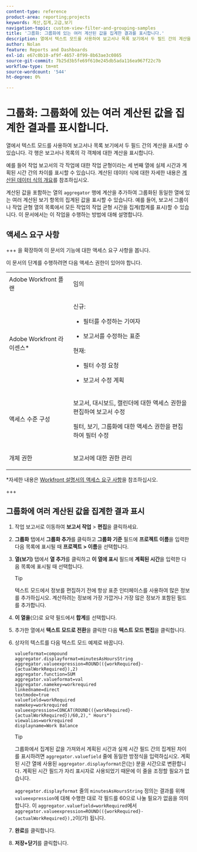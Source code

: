 ```yaml
---
content-type: reference
product-area: reporting;projects
keywords: 계산,집계,고급,보기
navigation-topic: custom-view-filter-and-grouping-samples
title: '그룹화: 그룹화에 있는 여러 계산된 값을 집계한 결과를 표시합니다.'
description: 열에서 텍스트 모드를 사용하여 보고서나 목록 보기에서 두 필드 간의 계산을 표시할 수 있습니다. 각 행은 보고서나 목록의 각 객체에 대한 계산을 표시합니다.
author: Nolan
feature: Reports and Dashboards
exl-id: e67c0b10-af9f-4657-8f99-8b63ae3c0865
source-git-commit: 7b25d3b5fe69f610e245db5ada116ea967f22c7b
workflow-type: tm+mt
source-wordcount: '544'
ht-degree: 0%

---
```


# 그룹화: 그룹화에 있는 여러 계산된 값을 집계한 결과를 표시합니다.

<!--Audited: 10/2024-->

열에서 텍스트 모드를 사용하여 보고서나 목록 보기에서 두 필드 간의 계산을 표시할 수 있습니다. 각 행은 보고서나 목록의 각 객체에 대한 계산을 표시합니다.

예를 들어 작업 보고서의 각 작업에 대한 작업 균형이라는 세 번째 열에 실제 시간과 계획된 시간 간의 차이를 표시할 수 있습니다. 계산된 데이터 식에 대한 자세한 내용은 [계산된 데이터 식의 개요](../../../reports-and-dashboards/reports/calc-cstm-data-reports/calculated-data-expressions.md)를 참조하십시오.

계산된 값을 포함하는 열의 `aggregator` 행에 계산을 추가하여 그룹화된 동일한 열에 있는 여러 계산된 보기 항목의 집계된 값을 표시할 수 있습니다. 예를 들어, 보고서 그룹이나 작업 균형 열의 목록에서 모든 작업의 작업 균형 시간을 집계(합계를 표시)할 수 있습니다. 이 문서에서는 이 작업을 수행하는 방법에 대해 설명합니다.

## 액세스 요구 사항

+++ 을 확장하여 이 문서의 기능에 대한 액세스 요구 사항을 봅니다.

이 문서의 단계를 수행하려면 다음 액세스 권한이 있어야 합니다.

<table style="table-layout:auto"> 
 <col> 
 <col> 
 <tbody> 
  <tr> 
   <td role="rowheader">Adobe Workfront 플랜</td> 
   <td> <p>임의</p> </td> 
  </tr> 
  <tr> 
   <td role="rowheader">Adobe Workfront 라이센스*</td> 
   <td> 
    <p>신규:</p>
   <ul><li><p>필터를 수정하는 기여자 </p></li>
   <li><p>보고서를 수정하는 표준</p></li> </ul>

<p>현재:</p>
   <ul><li><p>필터 수정 요청 </p></li>
   <li><p>보고서 수정 계획</p></li> </ul></td> 
  </tr> 
  <tr> 
   <td role="rowheader">액세스 수준 구성</td> 
   <td> <p>보고서, 대시보드, 캘린더에 대한 액세스 권한을 편집하여 보고서 수정</p> <p>필터, 보기, 그룹화에 대한 액세스 권한을 편집하여 필터 수정</p> </td> 
  </tr> 
  <tr> 
   <td role="rowheader">개체 권한</td> 
   <td> <p>보고서에 대한 권한 관리</p>  </td> 
  </tr> 
 </tbody> 
</table>

*자세한 내용은 [Workfront 설명서의 액세스 요구 사항](/help/quicksilver/administration-and-setup/add-users/access-levels-and-object-permissions/access-level-requirements-in-documentation.md)을 참조하십시오.

+++

## 그룹화에 여러 계산된 값을 집계한 결과 표시

1. 작업 보고서로 이동하여 **보고서 작업** > **편집**&#x200B;을 클릭하세요.
1. **그룹화** 탭에서 **그룹화 추가**&#x200B;를 클릭하고 **그룹화 기준** 필드에 **프로젝트 이름**&#x200B;을 입력한 다음 목록에 표시될 때 **프로젝트 > 이름**&#x200B;을 선택합니다.

1. **열(보기)** 탭에서 **열 추가**&#x200B;를 클릭하고 **이 열에 표시** 필드에 **계획된 시간**&#x200B;을 입력한 다음 목록에 표시될 때 선택합니다.

   >[!TIP]
   >
   >텍스트 모드에서 정보를 편집하기 전에 항상 표준 인터페이스를 사용하여 많은 정보를 추가하십시오. 계산하려는 정보에 가장 가깝거나 가장 많은 정보가 포함된 필드를 추가합니다.

1. **이 열을**(으)로 요약 필드에서 **합계**&#x200B;를 선택합니다.
1. 추가한 열에서 **텍스트 모드로 전환**&#x200B;을 클릭한 다음 **텍스트 모드 편집**&#x200B;을 클릭합니다.
1. 상자의 텍스트를 다음 텍스트 모드 예제로 바꿉니다.

   ```
   valueformat=compound
   aggregator.displayformat=minutesAsHoursString
   aggregator.valueexpression=ROUND(({workRequired}-{actualWorkRequired}),2)
   aggregator.function=SUM
   aggregator.valueformat=val
   aggregator.namekey=workrequired
   linkedname=direct
   textmode=true
   valuefield=workRequired
   namekey=workrequired
   valueexpression=CONCAT(ROUND(({workRequired}-{actualWorkRequired})/60,2)," Hours") 
   viewalias=workrequired 
   displayname=Work Balance
   ```

   >[!TIP]
   >
   >그룹화에서 집계된 값을 가져와서 계획된 시간과 실제 시간 필드 간의 집계된 차이를 표시하려면 `aggregator.valuefield` 줄에 동일한 방정식을 입력하십시오. 계획된 시간 열에 사용된 `aggregator.displayformat`은(는) 분을 시간으로 변환합니다. 계획된 시간 필드가 자리 표시자로 사용되었기 때문에 이 줄을 조정할 필요가 없습니다.
   >
   >
   >`aggregator.displayformat` 줄의 `minutesAsHoursString` 정의는 결과를 위해 `valueexpression`에 대해 수행한 대로 각 필드를 60으로 나눌 필요가 없음을 의미합니다. 이 `aggregator.valuefield=workRequired`에서 `aggregator.valueexpression=ROUND(({workRequired}-{actualWorkRequired}),2`이(가) 됩니다.
1. **완료**&#x200B;를 클릭합니다.
1. **저장+닫기**&#x200B;를 클릭합니다.
